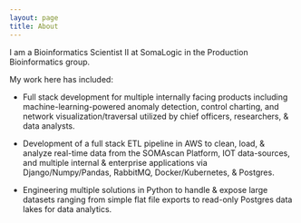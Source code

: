 ```yaml
---
layout: page
title: About
---
```


I am a Bioinformatics Scientist II at SomaLogic in the Production Bioinformatics group.

My work here has included:

* Full stack development for multiple internally facing products including machine-learning-powered anomaly detection, control charting, and network visualization/traversal utilized by chief officers, researchers, & data analysts.

* Development of a full stack ETL pipeline in AWS to clean, load, & analyze real-time data from the SOMAscan Platform, IOT data-sources, and multiple internal & enterprise applications via Django/Numpy/Pandas, RabbitMQ, Docker/Kubernetes, & Postgres.

* Engineering multiple solutions in Python to handle & expose large datasets ranging from simple flat file exports to read-only Postgres data lakes for data analytics.